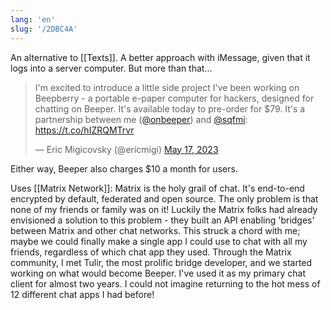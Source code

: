 ```yaml
---
lang: 'en'
slug: '/2DBC4A'
---
```


An alternative to [[Texts]]. A better approach with iMessage, given that it logs into a server computer. But more than that...

<blockquote class="twitter-tweet"><p lang="en" dir="ltr">I'm excited to introduce a little side project I've been working on Beepberry - a portable e-paper computer for hackers, designed for chatting on Beeper. It's available today to pre-order for $79. It's a partnership between me (<a href="https://twitter.com/onbeeper?ref_src=twsrc%5Etfw">@onbeeper</a>) and <a href="https://twitter.com/sqfmi?ref_src=twsrc%5Etfw">@sqfmi</a>: <a href="https://t.co/hIZRQMTrvr">https://t.co/hIZRQMTrvr</a></p>&mdash; Eric Migicovsky (@ericmigi) <a href="https://twitter.com/ericmigi/status/1658854905220587522?ref_src=twsrc%5Etfw">May 17, 2023</a></blockquote>

Either way, Beeper also charges $10 a month for users.

Uses [[Matrix Network]]: Matrix is the holy grail of chat. It's end-to-end encrypted by default, federated and open source. The only problem is that none of my friends or family was on it! Luckily the Matrix folks had already envisioned a solution to this problem - they built an API enabling 'bridges' between Matrix and other chat networks. This struck a chord with me; maybe we could finally make a single app I could use to chat with all my friends, regardless of which chat app they used. Through the Matrix community, I met Tulir, the most prolific bridge developer, and we started working on what would become Beeper. I've used it as my primary chat client for almost two years. I could not imagine returning to the hot mess of 12 different chat apps I had before!
